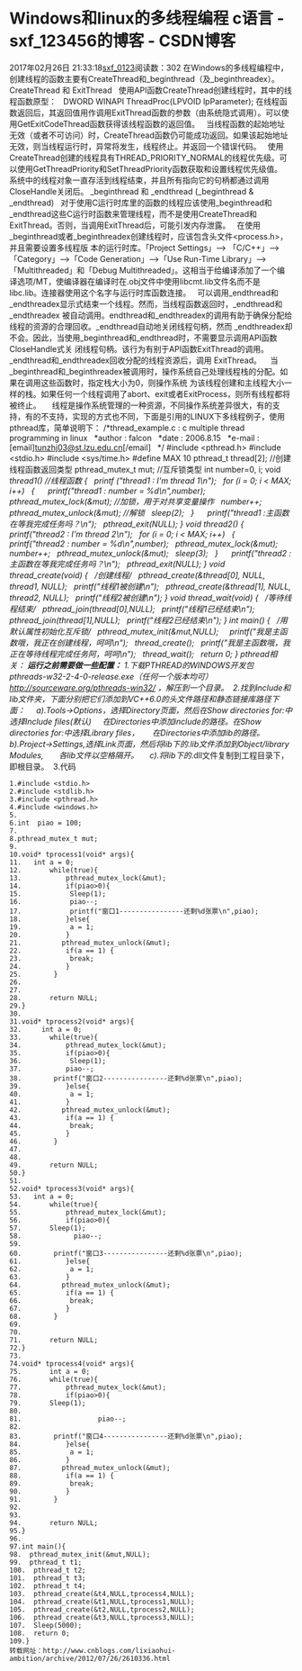 # Windows和linux的多线程编程 c语言 - sxf_123456的博客 - CSDN博客
2017年02月26日 21:33:18[sxf_0123](https://me.csdn.net/sxf_123456)阅读数：302
在Windows的多线程编程中，创建线程的函数主要有CreateThread和_beginthread（及_beginthreadex）。
CreateThread 和 ExitThread
  使用API函数CreateThread创建线程时，其中的线程函数原型：
  DWORD WINAPI ThreadProc(LPVOID lpParameter);
在线程函数返回后，其返回值用作调用ExitThread函数的参数（由系统隐式调用）。可以使用GetExitCodeThread函数获得该线程函数的返回值。
  当线程函数的起始地址无效（或者不可访问）时，CreateThread函数仍可能成功返回。如果该起始地址无效，则当线程运行时，异常将发生，线程终止。并返回一个错误代码。
  使用CreateThread创建的线程具有THREAD_PRIORITY_NORMAL的线程优先级。可以使用GetThreadPriority和SetThreadPriority函数获取和设置线程优先级值。
  系统中的线程对象一直存活到线程结束，并且所有指向它的句柄都通过调用CloseHandle关闭后。
_beginthread 和 _endthread (_beginthread & _endthread)
  对于使用C运行时库里的函数的线程应该使用_beginthread和_endthread这些C运行时函数来管理线程，而不是使用CreateThread和ExitThread。否则，当调用ExitThread后，可能引发内存泄露。
  在使用_beginthread或者_beginthreadex创建线程时，应该包含头文件<process.h>，并且需要设置多线程版 本的运行时库。「Project Settings」--> 「C/C++」-->「Category」-->「Code Generation」-->「Use Run-Time Library」-->「Multithreaded」和「Debug Multithreaded」。这相当于给编译添加了一个编译选项/MT，使编译器在编译时在.obj文件中使用libcmt.lib文件名而不是
 libc.lib。连接器使用这个名字与运行时库函数连接。
  可以调用_endthread和_endthreadex显示式结束一个线程。然而，当线程函数返回时，_endthread和_endthreadex 被自动调用。endthread和_endthreadex的调用有助于确保分配给线程的资源的合理回收。_endthread自动地关闭线程句柄，然而 _endthreadex却不会。因此，当使用_beginthread和_endthread时，不需要显示调用API函数CloseHandle式关 闭线程句柄。该行为有别于API函数ExitThread的调用。_endthread和_endthreadex回收分配的线程资源后，调用
 ExitThread。
   当_beginthread和_beginthreadex被调用时，操作系统自己处理线程栈的分配。如果在调用这些函数时，指定栈大小为0，则操作系统 为该线程创建和主线程大小一样的栈。如果任何一个线程调用了abort、exit或者ExitProcess，则所有线程都将被终止。
    线程是操作系统管理的一种资源，不同操作系统差异很大，有的支持，有的不支持，实现的方式也不同，下面是引用的LINUX下多线程例子，使用pthread库，简单说明下：
/*thread_example.c : c multiple thread programming in linux
  *author : falcon
  *date : 2006.8.15
  *e-mail : [email]tunzhj03@st.lzu.edu.cn[/email]
  */
#include <pthread.h>
#include <stdio.h>
#include <sys/time.h>
#define MAX 10
pthread_t thread[2]; //创建线程函数返回类型
pthread_mutex_t mut; //互斥锁类型
int number=0, i;
void *thread1() //线程函数
{
  printf ("thread1 : I'm thread 1\n");
  for (i = 0; i < MAX; i++)
  {   
  printf("thread1 : number = %d\n",number);   
  pthread_mutex_lock(&mut); //加锁，用于对共享变量操作
  number++;
  pthread_mutex_unlock(&mut); //解锁
  sleep(2);
  }   
  printf("thread1 :主函数在等我完成任务吗？\n");
  pthread_exit(NULL);
}
void *thread2()
{
  printf("thread2 : I'm thread 2\n");
  for (i = 0; i < MAX; i++)
  {   
  printf("thread2 : number = %d\n",number);
  pthread_mutex_lock(&mut);
  number++;
  pthread_mutex_unlock(&mut);
  sleep(3);
  }   
  printf("thread2 :主函数在等我完成任务吗？\n");
  pthread_exit(NULL);
}
void thread_create(void)
{
  /*创建线程*/
  pthread_create(&thread[0], NULL, thread1, NULL);
  printf("线程1被创建\n");
  pthread_create(&thread[1], NULL, thread2, NULL);
  printf("线程2被创建\n");
}
void thread_wait(void)
{
  /*等待线程结束*/
  pthread_join(thread[0],NULL);
  printf("线程1已经结束\n");
  pthread_join(thread[1],NULL);
  printf("线程2已经结束\n");
}
int main()
{
  /*用默认属性初始化互斥锁*/
  pthread_mutex_init(&mut,NULL);  
  printf("我是主函数哦，我正在创建线程，呵呵\n");
  thread_create();
  printf("我是主函数哦，我正在等待线程完成任务阿，呵呵\n");
  thread_wait();
  return 0;
}
pthread相关：
**运行之前需要做一些配置：**
1.下载PTHREAD的WINDOWS开发包 pthreads-w32-2-4-0-release.exe（任何一个版本均可） 
   http://sourceware.org/pthreads-win32/ ，解压到一个目录。 
2.找到include和lib文件夹，下面分别把它们添加到VC++6.0的头文件路径和静态链接库路径下面： 
   a).Tools->Options，选择Directory页面，然后在Show directories for:中选择Include files(默认)     在Directories中添加include的路径。在Show directories for:中选择Library files， 
    在Directories中添加lib的路径。 
   b).Project->Settings,选择Link页面，然后将lib下的*.lib文件添加到Object/library Modules, 
     各lib文件以空格隔开。 
   c).将lib下的*.dll文件复制到工程目录下，即根目录。 
3.代码
```
1.#include <stdio.h>   
2.#include <stdlib.h>   
3.#include <pthread.h>   
4.#include <windows.h>   
5.  
6.int  piao = 100;   
7.  
8.pthread_mutex_t mut;   
9.    
10.void* tprocess1(void* args){   
11.   int a = 0;   
12.       while(true){   
13.           pthread_mutex_lock(&mut);   
14.           if(piao>0){   
15.            Sleep(1);   
16.            piao--;   
17.            printf("窗口1----------------还剩%d张票\n",piao);   
18.           }else{   
19.            a = 1;   
20.           }   
21.          pthread_mutex_unlock(&mut);   
22.           if(a == 1) {   
23.            break;   
24.           }   
25.        }     
26.           
27.     
28.       return NULL;   
29.}   
30.  
31.void* tprocess2(void* args){   
32.     int a = 0;   
33.       while(true){   
34.           pthread_mutex_lock(&mut);   
35.           if(piao>0){   
36.            Sleep(1);   
37.           piao--;   
38.        printf("窗口2----------------还剩%d张票\n",piao);   
39.           }else{   
40.            a = 1;   
41.           }   
42.          pthread_mutex_unlock(&mut);   
43.           if(a == 1) {   
44.            break;   
45.           }   
46.        }     
47.           
48.     
49.       return NULL;   
50.}   
51.  
52.void* tprocess3(void* args){   
53.   int a = 0;   
54.       while(true){   
55.           pthread_mutex_lock(&mut);   
56.           if(piao>0){   
57.       Sleep(1);   
58.             piao--;   
59.          
60.        printf("窗口3----------------还剩%d张票\n",piao);   
61.           }else{   
62.            a = 1;   
63.           }   
64.          pthread_mutex_unlock(&mut);   
65.           if(a == 1) {   
66.            break;   
67.           }   
68.        }     
69.           
70.     
71.       return NULL;   
72.}   
73.  
74.void* tprocess4(void* args){   
75.       int a = 0;   
76.       while(true){   
77.           pthread_mutex_lock(&mut);   
78.           if(piao>0){   
79.       Sleep(1);   
80.         
81.                   piao--;   
82.          
83.        printf("窗口4----------------还剩%d张票\n",piao);   
84.           }else{   
85.            a = 1;   
86.           }   
87.          pthread_mutex_unlock(&mut);   
88.           if(a == 1) {   
89.            break;   
90.           }   
91.        }     
92.           
93.     
94.       return NULL;   
95.}   
96.  
97.int main(){   
98.  pthread_mutex_init(&mut,NULL);   
99.  pthread_t t1;   
100.  pthread_t t2;   
101.  pthread_t t3;   
102.  pthread_t t4;   
103.  pthread_create(&t4,NULL,tprocess4,NULL);   
104.  pthread_create(&t1,NULL,tprocess1,NULL);   
105.  pthread_create(&t2,NULL,tprocess2,NULL);   
106.  pthread_create(&t3,NULL,tprocess3,NULL);   
107.  Sleep(5000);   
108.  return 0;   
109.}  
转载网址：http://www.cnblogs.com/lixiaohui-ambition/archive/2012/07/26/2610336.html
```
